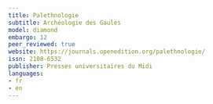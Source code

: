 ```yaml
---
title: Palethnologie
subtitle: Archéologie des Gaules
model: diamond
embargo: 12
peer_reviewed: true
website: https://journals.openedition.org/palethnologie/
issn: 2108-6532
publisher: Presses universitaires du Midi
languages:
- fr
- en
---
```

